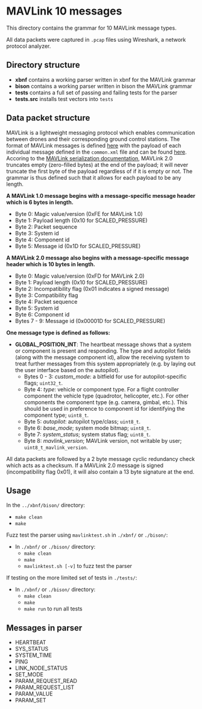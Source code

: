 # MAVLink 10 messages

This directory contains the grammar for 10 MAVLink message types.

All data packets were captured in `.pcap` files using Wireshark, a network protocol analyzer.

## Directory structure

* **xbnf** contains a working parser written in xbnf for the MAVLink grammar
* **bison** contains a working parser written in bison the MAVLink grammar
* **tests** contains a full set of passing and failing tests for the parser
* **tests.src** installs test vectors into `tests`

## Data packet structure

MAVLink is a lightweight messaging protocol which enables communication between drones and their corresponding ground control stations.
The format of MAVLink messages is defined [here](https://mavlink.io/en/guide/serialization.html) with the payload of each individual message defined in the `common.xml` file and can be found [here](https://mavlink.io/en/messages/common.html).
Accoring to the [MAVLink serialization documentation](https://mavlink.io/en/guide/serialization.html), MAVLink 2.0 truncates empty (zero-filled bytes) at the end of the payload; it will never truncate the first byte of the payload regardless of if it is empty or not. The grammar is thus defined such that it allows for each payload to be any length.


**A MAVLink 1.0 message begins with a message-specific message header which is 6 bytes in length.**

* Byte 0: Magic value/version (0xFE for MAVLink 1.0)
* Byte 1: Payload length (0x10 for SCALED_PRESSURE)
* Byte 2: Packet sequence
* Byte 3: System id
* Byte 4: Component id
* Byte 5: Message id (0x1D for SCALED_PRESSURE)

**A MAVLink 2.0 message also begins with a message-specific message header which is 10 bytes in length.**

* Byte 0: Magic value/version (0xFD for MAVLink 2.0)
* Byte 1: Payload length (0x10 for SCALED_PRESSURE)
* Byte 2: Incompatibility flag (0x01 indicates a signed message)
* Byte 3: Compatibility flag
* Byte 4: Packet sequence
* Byte 5: System id
* Byte 6: Component id
* Bytes 7 - 9: Message id (0x00001D for SCALED_PRESSURE)

**One message type is defined as follows:**

* **GLOBAL_POSITION_INT**: The heartbeat message shows that a system or component is present and responding. The type and autopilot fields (along with the message component id), allow the receiving system to treat further messages from this system appropriately (e.g. by laying out the user interface based on the autopilot).
  * Bytes 0 - 3: *custom_mode*: a bitfield for use for autopilot-specific flags; `uint32_t`.
  * Byte 4: *type*: vehicle or component type. For a flight controller component the vehicle type (quadrotor, helicopter, etc.). For other components the component type (e.g. camera, gimbal, etc.). This should be used in preference to component id for identifying the component type; `uint8_t`.
  * Byte 5: *autopilot*: autopilot type/class; `uint8_t`.
  * Byte 6: *base_mode*; system mode bitmap; `uint8_t`.
  * Byte 7: *system_status*; system status flag; `uint8_t`.
  * Byte 8: *mavlink_version*; MAVLink version, not writable by user; `uint8_t_mavlink_version`.

All data packets are followed by a 2 byte message cyclic redundancy check which acts as a checksum.
If a MAVLink 2.0 message is signed (incompatibility flag 0x01), it will also contain a 13 byte signature at the end.

## Usage

In the `../xbnf/bison/` directory:
* `make clean`
* `make`

Fuzz test the parser using `mavlinktest.sh` in `./xbnf/` or `./bison/`:
* In `./xbnf/` or `./bison/` directory:
  * `make clean`
  * `make`
  * `mavlinktest.sh [-v]` to fuzz test the parser

If testing on the more limited set of tests in `./tests/`:
* In `./xbnf/` or `./bison/` directory:
  * `make clean`
  * `make`
  * `make run` to run all tests

## Messages in parser

* HEARTBEAT
* SYS\_STATUS
* SYSTEM\_TIME
* PING
* LINK\_NODE\_STATUS
* SET\_MODE
* PARAM\_REQUEST\_READ
* PARAM\_REQUEST\_LIST
* PARAM\_VALUE
* PARAM\_SET
